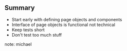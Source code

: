 ## Summary

- Start early with defining page objects and components
- Interface of page objects is functional not technical
- Keep tests short
- Don't test too much stuff

note:
michael
